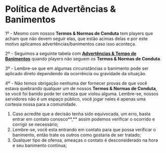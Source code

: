 # Política de Advertências & Banimentos

1º - Mesmo com nossos **Termos & Normas de Conduta** tem players que acham que não devem seguir elas, que estão acimas delas e por este motivo aplicamos advertências/banimentos caso isso aconteça.

2º - Seguimos a seguinte tabela com [**Advertências & Tempo de Banimentos**](http://bit.ly/337uhTG) quando players não seguem os **Termos & Normas de Conduta**.

3º - Lembre-se que em algumas circunstâncias o banimento pode ser aplicado direto dependendo da ocorrência ou gravidade da situação.

4º - Não temos obrigação nenhuma der fornecer provas de que você estava quebrando qualquer um de nossos **Termos & Normas de Conduta**, se você foi banido pode ter certeza que violou alguma. Lembre-se, nossos servidores não é um espaço público, você jogar neles é apenas uma cortesia nossa para a comunidade.

1. Caso acredite que a decisão tenha sido equivocada, um erro, basta entrar em contato conosco**,** assim podemos verificar o ocorrido e corrigir se necessário;
2. Lembre-se, você esta entrando em contato para que possa verificar o banimento, então trate os outros como gostaria de ser tratado;
3. Qualquer tipo de ofensa, ameaças o contato é desconsiderado na hora e seu banimento continua;

